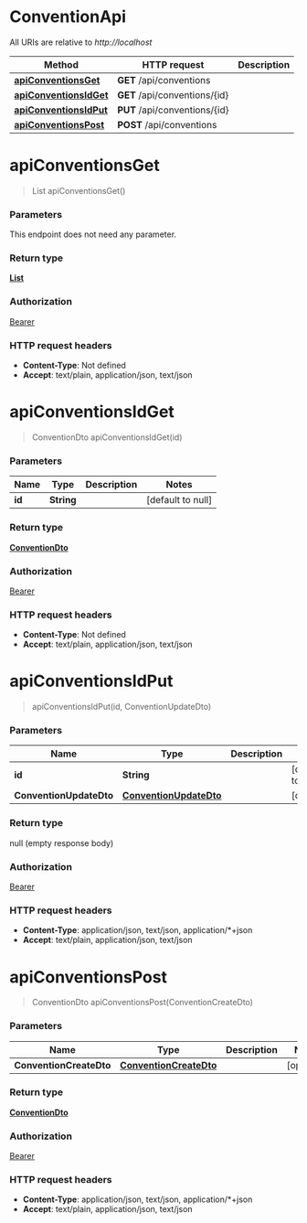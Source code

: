 # ConventionApi

All URIs are relative to *http://localhost*

| Method | HTTP request | Description |
|------------- | ------------- | -------------|
| [**apiConventionsGet**](ConventionApi.md#apiConventionsGet) | **GET** /api/conventions |  |
| [**apiConventionsIdGet**](ConventionApi.md#apiConventionsIdGet) | **GET** /api/conventions/{id} |  |
| [**apiConventionsIdPut**](ConventionApi.md#apiConventionsIdPut) | **PUT** /api/conventions/{id} |  |
| [**apiConventionsPost**](ConventionApi.md#apiConventionsPost) | **POST** /api/conventions |  |


<a name="apiConventionsGet"></a>
# **apiConventionsGet**
> List apiConventionsGet()



### Parameters
This endpoint does not need any parameter.

### Return type

[**List**](../Models/ConventionDto.md)

### Authorization

[Bearer](../README.md#Bearer)

### HTTP request headers

- **Content-Type**: Not defined
- **Accept**: text/plain, application/json, text/json

<a name="apiConventionsIdGet"></a>
# **apiConventionsIdGet**
> ConventionDto apiConventionsIdGet(id)



### Parameters

|Name | Type | Description  | Notes |
|------------- | ------------- | ------------- | -------------|
| **id** | **String**|  | [default to null] |

### Return type

[**ConventionDto**](../Models/ConventionDto.md)

### Authorization

[Bearer](../README.md#Bearer)

### HTTP request headers

- **Content-Type**: Not defined
- **Accept**: text/plain, application/json, text/json

<a name="apiConventionsIdPut"></a>
# **apiConventionsIdPut**
> apiConventionsIdPut(id, ConventionUpdateDto)



### Parameters

|Name | Type | Description  | Notes |
|------------- | ------------- | ------------- | -------------|
| **id** | **String**|  | [default to null] |
| **ConventionUpdateDto** | [**ConventionUpdateDto**](../Models/ConventionUpdateDto.md)|  | [optional] |

### Return type

null (empty response body)

### Authorization

[Bearer](../README.md#Bearer)

### HTTP request headers

- **Content-Type**: application/json, text/json, application/*+json
- **Accept**: text/plain, application/json, text/json

<a name="apiConventionsPost"></a>
# **apiConventionsPost**
> ConventionDto apiConventionsPost(ConventionCreateDto)



### Parameters

|Name | Type | Description  | Notes |
|------------- | ------------- | ------------- | -------------|
| **ConventionCreateDto** | [**ConventionCreateDto**](../Models/ConventionCreateDto.md)|  | [optional] |

### Return type

[**ConventionDto**](../Models/ConventionDto.md)

### Authorization

[Bearer](../README.md#Bearer)

### HTTP request headers

- **Content-Type**: application/json, text/json, application/*+json
- **Accept**: text/plain, application/json, text/json

